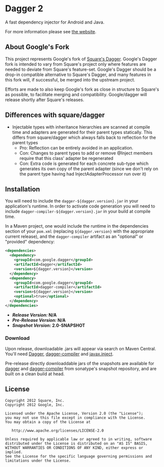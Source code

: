 Dagger 2
========

A fast dependency injector for Android and Java.

For more information please see [the website][1].

About Google's Fork
-------------

This project represents Google's fork of [Square's Dagger][upstream].
Google's Dagger fork is intended to vary from Square's project only where features are
needed to deviate from Square's feature-set.  Google's Dagger should be a drop-in compatible
alternative to Square's Dagger, and many features in this fork will, if successful, be
merged into the upstream project.  

Efforts are made to also keep Google's fork as close in structure to Square's as possible,
to facilitate merging and compatibility.  Google/dagger will release shortly after Square's
releases.

Differences with square/dagger
------------------------------

  * Injectable types with inheritance hierarchies are scanned at compile time and adapters are generated for their parent types statically.  This differs from square/dagger which always falls back to reflection for the parent types
    * Pro: Reflection can be entirely avoided in an application.
    * Con: Changes to parent types to add or remove @Inject members require that this class' adapter be regenerated
    * Con: Extra code is generated for each concrete sub-type which generates its own copy of the parent adapter (since we don't rely on the parent type having had InjectAdapterProcessor run over it)


Installation
--------

You will need to include the `dagger-${dagger.version}.jar` in your
application's runtime.  In order to activate code generation you will need to
include `dagger-compiler-${dagger.version}.jar` in your build at compile time.

In a Maven project, one would include the runtime in the dependencies section
of your `pom.xml` (replacing `${dagger.version}` with the appropriate current
release), and the `dagger-compiler` artifact as an "optional" or "provided"
dependency:

```xml
<dependencies>
  <dependency>
    <groupId>com.google.dagger</groupId>
    <artifactId>dagger</artifactId>
    <version>${dagger.version}</version>
  </dependency>
  <dependency>
    <groupId>com.google.dagger</groupId>
    <artifactId>dagger-compiler</artifactId>
    <version>${dagger.version}</version>
    <optional>true</optional>
  </dependency>
</dependencies>
```

  - ***Release Version:* N/A**
  - ***Pre-Release Version:* N/A**
  - ***Snapshot Version:* 2.0-SNAPSHOT**

### Download 



Upon release, downloadable .jars will appear via search on Maven Central. You'll need
[Dagger][dl-dagger], [dagger-compiler][dl-dagger-compiler] and [javax.inject][dl-inject].

Pre-release directly downloaddable jars of the snapshots are available for [dagger](https://oss.sonatype.org/content/repositories/snapshots/com/google/dagger/dagger/2.0-SNAPSHOT/) and [dagger-compiler](https://oss.sonatype.org/content/repositories/snapshots/com/google/dagger/dagger-compiler/2.0-SNAPSHOT/) from sonatype's snapshot repository, and are built on a clean build at head.

License
-------

    Copyright 2012 Square, Inc.
    Copyright 2012 Google, Inc.

    Licensed under the Apache License, Version 2.0 (the "License");
    you may not use this file except in compliance with the License.
    You may obtain a copy of the License at

       http://www.apache.org/licenses/LICENSE-2.0

    Unless required by applicable law or agreed to in writing, software
    distributed under the License is distributed on an "AS IS" BASIS,
    WITHOUT WARRANTIES OR CONDITIONS OF ANY KIND, either express or implied.
    See the License for the specific language governing permissions and
    limitations under the License.



 [1]: http://google.github.com/dagger/
 [upstream]: http://github.com/square/dagger/
 [dl-dagger]: http://search.maven.org/#search%7Cga%7C1%7Cg%3A%22com.google.dagger%22%20a%3A%22dagger%22
 [dl-dagger-compiler]: http://search.maven.org/#search%7Cga%7C1%7Cg%3A%22com.google.dagger%22%20a%3A%22dagger-compiler%22
 [dl-javawriter]: http://search.maven.org/#search%7Cga%7C1%7Cg%3A%22com.squareup%22%20a%3A%22javawriter%22
 [dl-inject]: http://search.maven.org/#search%7Cga%7C1%7Cg%3A%22javax.inject%22%20a%3A%22javax.inject%22

